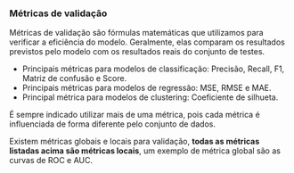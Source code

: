 ### Métricas de validação

Métricas de validação são fórmulas matemáticas que utilizamos para verificar a eficiência do modelo. Geralmente, elas comparam os resultados previstos pelo modelo com os resultados reais do conjunto de testes.

- Principais métricas para modelos de classificação: Precisão, Recall, F1, Matriz de confusão e Score. 
- Principais métricas para modelos de regressão: MSE, RMSE e MAE.
- Principal  métrica  para modelos de clustering: Coeficiente de silhueta.


É sempre indicado utilizar mais de uma métrica, pois cada métrica é influenciada de forma diferente pelo conjunto de dados.

Existem métricas globais e locais para validação, **todas as métricas listadas acima são métricas locais**, um exemplo de métrica global são as curvas de ROC e AUC.



